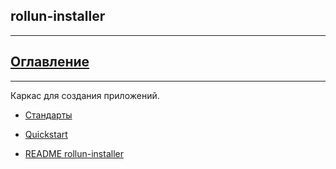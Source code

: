 ## rollun-installer

---
## [Оглавление](https://github.com/avz-cmf/Server-Drakon/blob/master/Table%20of%20contents.md)

---

Каркас для создания приложений. 

* [Стандарты](https://github.com/rollun-com/rollun-skeleton/blob/master/docs/Standarts.md)

* [Quickstart](https://github.com/avz-cmf/saas/blob/master/docs/Quickstart.md)

* [README rollun-installer](https://github.com/rollun-com/rollun-installer/blob/master/docs/README.md)